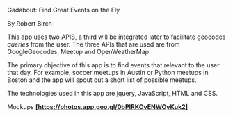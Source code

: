 Gadabout: Find Great Events on the Fly

By Robert Birch

This app uses two APIS, a third will be integrated later to facilitate geocodes _queries_ from the user.  The three APIs that are used are from GoogleGeocodes, Meetup and OpenWeatherMap.

The primary objective of this app is to find events that relevant to the user that day. For example, soccer meetups in Austin or 
Python meetups in Boston and the app will spout out a short list of possible meetups.

The technologies used in this app are jquery, JavaScript, HTML and CSS.

Mockups
**[https://photos.app.goo.gl/0bPlRKOvENWOyKuk2]**

